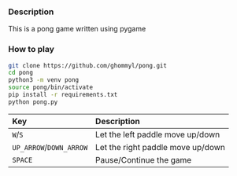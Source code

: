 ### Description
This is a pong game written using pygame
### How to play
```bash
git clone https://github.com/ghommyl/pong.git
cd pong
python3 -m venv pong
source pong/bin/activate
pip install -r requirements.txt
python pong.py
```

|Key|Description|
|:--|:--|
|`W`/`S`|Let the left paddle move up/down|
|`UP_ARROW`/`DOWN_ARROW`|Let the right paddle move up/down|
|`SPACE`|Pause/Continue the game|
